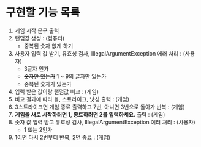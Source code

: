 # 구현할 기능 목록

1. 게임 시작 문구 출력
2. 랜덤값 생성 : (컴퓨터)
   - 중복된 숫자 없게 하기
3. 사용자 입력 값 받기, 유효성 검사, IllegalArgumentException 에러 처리 : (사용자)
   - 3글자 인가
   - ~~숫자만 있는가~~ 1 ~ 9의 글자만 있는가
   - 중복된 숫자가 있는가
4. 입력 받은 값이랑 랜덤값 비교 : (게임)
5. 비교 결과에 따라 볼, 스트라이크, 낫싱 출력 : (게임)
6. 3스트라이크면 게임 종료 출력하고 7번, 아니면 3번으로 돌아가 반복 : (게임)
7. **게임을 새로 시작하려면 1, 종료하려면 2를 입력하세요.** 출력 : (게임)
8. 숫자 값 입력 받고 유효성 검사, IllegalArgumentException 에러 처리 : (사용자)
   - 1 또는 2인가
9. 1이면 다시 2번부터 반복, 2면 종료 : (게임)
